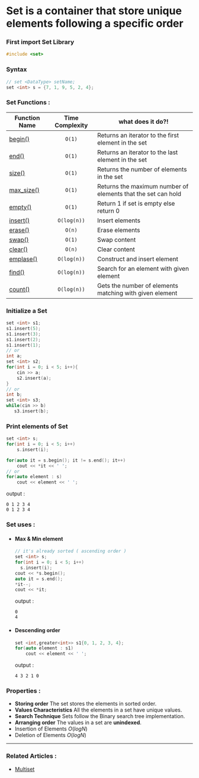 # **Set** is a container that store unique elements following a specific order

### First import Set Library
```cpp
#include <set>
```

### Syntax 
  ```cpp
  // set <DataType> setName;
  set <int> s = {7, 1, 9, 5, 2, 4};
  ```
  
### Set Functions :
| Function Name | Time Complexity | what does it do?! |
|--------------|:-----------------:|----------------------|
|[begin()](https://www.javatpoint.com/cpp-set-begin-function) | `O(1)` | Returns an iterator to the first element in the set |
|[end()](https://www.javatpoint.com/cpp-set-end-function) | `O(1)` | Returns an iterator to the last element in the set |
|[size()](https://www.geeksforgeeks.org/setsize-c-stl/) | `O(1)` | Returns the number of elements in the set |
|[max_size()](https://www.geeksforgeeks.org/set-max_size-function-in-c-stl/) | `O(1)` | Returns the maximum number of elements that the set can hold |
|[empty()](https://www.geeksforgeeks.org/setempty-c-stl/) | `O(1)` | Return 1 if set is empty else return 0 |
|[insert()](https://cplusplus.com/reference/set/set/insert/) | `O(log(n))` | Insert elements |
|[erase()](https://cplusplus.com/reference/set/set/erase/) | `O(n)` | Erase elements |
|[swap()](https://www.javatpoint.com/cpp-set-swap-function) | `O(1)` |  Swap content |
|[clear()](https://www.geeksforgeeks.org/setclear-c-stl/) | `O(n)` | Clear content |
|[emplase()](https://www.geeksforgeeks.org/setemplace-c-stl/) | `O(log(n))` |  Construct and insert element |
|[find()](https://www.geeksforgeeks.org/multiset-count-function-in-c-stl/) | `O(log(n))` | Search for an element with given element |
|[count()](https://cplusplus.com/reference/set/set/count/) | `O(log(n))` | Gets the number of elements matching with given element |

### Initialize a Set
  ```cpp
  set <int> s1;
  s1.insert(5);
  s1.insert(3);
  s1.insert(2);
  s1.insert(1);
  // or
  int a;
  set <int> s2;
  for(int i = 0; i < 5; i++){
      cin >> a;
      s2.insert(a);
  }
  // or
  int b;
  set <int> s3;
  while(cin >> b)
     s3.insert(b);
  ```
### Print elements of Set
  ```cpp
  set <int> s;
  for(int i = 0; i < 5; i++)
      s.insert(i);

  for(auto it = s.begin(); it != s.end(); it++)
      cout << *it << ' ';
  // or
  for(auto element : s)
      cout << element << ' ';
  ```
  output : 
  ```
  0 1 2 3 4 
  0 1 2 3 4 
  ```
### Set uses :
  - #### Max & Min element
    ```cpp
    // it's already sorted ( ascending order )
    set <int> s;
    for(int i = 0; i < 5; i++)
      s.insert(i);
    cout << *s.begin();
    auto it = s.end();
    *it--;
    cout << *it;
    ```
    output : 
    ```
    0
    4
    ```
  - #### Descending order
    ```cpp
    set <int,greater<int>> s1{0, 1, 2, 3, 4};
    for(auto element : s1)
        cout << element << ' ';
    ```
    output : 
    ```
    4 3 2 1 0
    ```
### Properties :
  - **Storing order** The set stores the elements in sorted order.
  - **Values Characteristics** All the elements in a set have unique values.
  - **Search Technique** Sets follow the Binary search tree implementation.
  - **Arranging order** The values in a set are **unindexed**.
  - Insertion of Elements $O(log N)$
  - Deletion of Elements $O(log N)$
----
### Related Articles :
  - [Multiset](https://www.geeksforgeeks.org/multiset-in-cpp-stl/)



